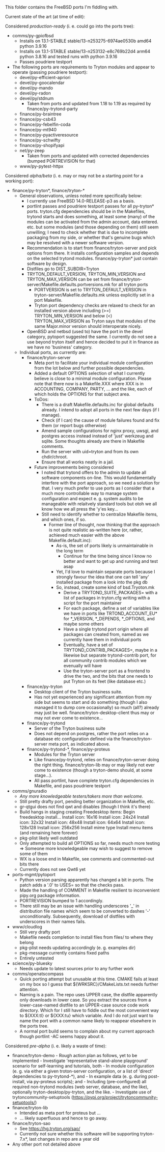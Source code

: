 This folder contains the FreeBSD ports I'm fiddling with.

Current state of the art (at time of edit):

Considered *production-ready* (i. e. could go into the ports tree):

- comms/py-gpiofbsd
    - Installs on 13.1-STABLE stable/13-n253275-6974ae0530b amd64 python 3.9.16
    - Installs on 13.1-STABLE stable/13-n253132-e8c769b22d4 arm64 python 3.8.16 and tested runs with python 3.9.16
    - Passes poudriere testport
- The following ports are requirements to Tryton modules and appear to operate (passing poudriere testport):
    - devel/py-efficient-apriori
    - devel/py-goocalendar
    - devel/py-mando
    - devel/py-radon
    - devel/py/stdnum
        - Taken from ports and updated from 1.18 to 1.19 as required by finance/py-trytond-party
    - finance/py-braintree
    - finance/py-csb43
    - finance/py-febelfin-coda
    - finance/py-mt940
    - finance/py-pyactiveresource
    - finance/py-schwifty
    - finance/py-shopifyapi
    - net/py-zeep
        - Taken from ports and updated with corrected dependencies (bumped PORTREVISION for that)
    - www/py-pytest-httpx

Considered *alpha/beta* (i. e. may or may not be a starting point for a working port):

- finance/py-tryton*, finance/tryton-*
    - General observations, unless noted more specifically below:
        - I currently use FreeBSD 14.0-RELEASE-p3 as a basis.
        - portlint passes and poudriere testport passes for all py-tryton* ports. tryton.cfg dependencies should be in the Makefiles, trytond starts and does something, at least some (many) of the modules can be activated from the admin account, data entered. etc. but some modules (and those depending on them) still seem unwilling; I need to check whether that is due to incomplete packaging from my side, or whether that's genuine bugs which may be resolved with a newer software version.
        - Recommendation is to start from finance/tryton-server and pick options from there. It installs configuration samples and depends on the selected trytond modules. finance/py-tryton* just contain software by design.
        - Distfiles go to DIST_SUBDIR=Tryton
        - TRYTON_DEFAULT_VERSION, TRYTON_MIN_VERSION and TRYTON_MAX_VERSION can be set from finance/tryton-server/Makefile.defaults.portversions.mk for all tryton ports
            - PORTVERSION is set to TRYTON_DEFAULT_VERSION in tryton-server/Makefile.defaults.mk unless explicitly set in a port Makefile.
            - Tryton port dependency checks are relaxed to check for an installed version above including (>=) TRYTON_MIN_VERSION and below (<) TRYTON_MAX_VERSION as Tryton says that modules of the same Major.minor version should interoperate nicely.
        - OpenBSD and netbsd (used to) have the port in the devel category, pytoport suggested the same. I currently do not see a use beyond tryton itself and hence decided to put it in finance as we have no 'business' category.
    - Individual ports, as currently are:
        - finance/tryton-server
            - Meta port to facilitate your individual module configuration from the lot below and further possible dependencies.
            - Added a default OPTIONS selection of what I currently believe is close to a minimal module configuration. Please note that there now is a Makefile.XXX where XXX is in ACCOUNTING, COMPANY, PARTY, ... and the like, each of which holds the OPTIONS for that subject area.
            - ToDos:
                - There is a draft Makefile.defaults.inc for global defaults already. I intend to adopt all ports in the next few days (if I manage).
                - Check (if I can) the cause of module failures found and fix them (or report bugs otherwise)
                - Amend sample configurations for nginx proxy, uwsgi, and postgres access instead instead of 'just' werkzeug and sqlite. Some thoughts already are there in Makefile comments.
                - Run the server with uid=tryton and from its own chdir/chroot.
                - Ensure that all works neatly in a jail.
            - Future improvements being considered
                - I noted that trytond offers to the admin to update all software components on-line. This would fundamentally interfere with the port approach, so we need a solution for that. I very much prefer to use ports as I consider that a much more controllable way to manage system configuration and expect e. g. system audits to be manageable with relaitvely standard tools but otoh we all know how we all press the 'y'es key...
                - Still need to identify whether to centralize Makefile items, and which ones, if so.
                    - Former line of thought, now thinking that the approach is not quite realistic as-written here (or, rather, achieved much easier with the above Makefile.default.inc):
                        - As-is, the set of ports likely is unmaintainable in the long term
                            - Continue for the time being since I know no better and want to get up and running and test asap
                        - Yet, I'd love to maintain separate ports because I strongly favour the idea that one can tell 'any' installed package from a look into the pkg db
                        - So, instead, create some kind of bsd.Tryoton.mk
                            - Derive a TRYTOND_SUITE_PACKAGES= with a list of packages in tryton.cfg writing with a script for the port maintainer
                            - For each package, define a set of variables like we have in ports like TRTOND_ACCOUNT_EU* for *_VERSION, *_DEPENDS, *_OPTIONS, and maybe some others
                            - Have a single trytond port origin where all packages can created from, named as we currently have them in individual ports
                            - Eventually, have a set of TRYTOND_CONTRIB_PACKAGES=, maybe in a likewise but separate trytond-contrib port, for all community contrib modules which we evenually will have
                            - Use the tryton-server port as a frontend to drive the two, and the bits that one needs to put Tryton on its feet (like database etc.)
        - finance/py-tryton
            - Desktop client of the Tryton business suite.
            - Has not yet experienced any significant attention from my side but seems to start and do something (though I also managed it to dump core occasionally) so much (all?) already may just be well. finance/tryton-desktop-client thus may or may not ever come to existence...
        - finance/py-trytond
            - Server of the Tryton business suite
            - Does not depend on postgres, rather the port relies on a database etc configuration defined via the finance/tryton-server meta port, as indicated above.
        - finance/py-trytond-*, finance/py-proteus
            - Modules for the Tryton server
            - Like finance/py-trytond, relies on finance/tryton-server doing the right thing. finance/tryton-lib may or may likely not ever come to existence (though a tryton-demo should, at some stage...).
            - All pass portlint, have complete tryton.cfg dependencies in Makefile, and pass poudriere testport
- comms/gnuradio
    - _Any more knowledgeable testers/takers more than welcome._
    - Still pretty drafty port, pending better organization in Makefile, etc.
    - gr-qtgui does not find qwt and disables (though I think it's there)
    - Build hangs in staging creating Freedesktop items:
        Begin freedesktop install...
        Install icon: 16x16
        Install icon: 24x24
        Install icon: 32x32
        Install icon: 48x48
        Install icon: 64x64
        Install icon: 128x128
        Install icon: 256x256
        Install mime type
        Install menu items
      (and remaining here forever)
    - pkg-plist likely well outdated
    - Only attempted to build all OPTIONS so far, needs much more testing
        => Someone more knowledgeable may wish to suggest to remove some of them
    - WX is a loose end in Makefile, see comments and commented-out bits there
    - Currently does not see Qwt6 yet
- ports-mgmt/pytoport
    - Python version parsing apparently has changed a bit in ports. The patch adds a '.0' to USES= so that the checks pass.
    - Made the handling of COMMENT in Makefile resilient to inconvenient pipy.org package information.
    - PORTREVISION bumped to 1 accordingly.
    - There still may be an issue with handling underscores '_' in distribution file names which seem to be converted to dashes '-' unconditionally. Subsequently, download of distfiles with underscores in their names fails.
- www/cloudlog
    - Still very drafty port
    - Makefile needs completion to install files from files/ to where they belong
    - pkg-plist needs updating accordingly (e. g. examples dir)
    - pkg-message currently contains fixed paths
    - Entirely untested
- science/py-bluesky
    - Needs update to latest sources prior to any further work
- comms/openatscompass
    - Quick porting attempt but unusable at this time. CMAKE fails at least on my box so I guess that ${WRKSRC}/CMakeLists.txt needs further attention.
    - Naming is a pain. The repo uses UPPER case, the distfile apparently only downloads in lower case. So you extract the sources from a lower-case-named distfile to an UPPER-case source code work directory. Which for I still have to fiddle out the most convenient way to ${XXX:tl} or ${XXX:tu} which variable. And I do not just want to name the port with a common name likely to reappear elsewhere in the ports tree.
    - A normal port build seems to complain about my current approach though portlint -AC seems happy about it.

Considered *pre-alpha* (i. e. likely a waste of time):

- finance/tryton-demo
        - Rough action plan as follows, yet to be implemented
        - Investigate 'representative stand-alone playground' scenario for self-learning and tutorials, both
            - In module configuration (e. g. via either a given troton-server configuration, or a list of 'direct' dependencies to py-trytond-*), and
            - In example data (e. g. during post-install, via py-proteus scripts); and
            - Including (pre-configured) all required non-trytond modules (web server, database, and the like), optionally tryton-desktop/py-tryton, and the like.
        - Investigate use of trytoncommunity-setuptools (https://pypi.org/project/trytoncommunity-setuptools/)
- finance/tryton-lib
    - Intended as meta port for proteus but ...
    - ... likely superfluous and hence to go away.
- finance/tryton-sao
    - See https://hg.tryton.org/sao/
    - Currently not sure whether this software will be supporting tryton-7.x*, last changes in repo are a year old
- Any other port not detailed above
